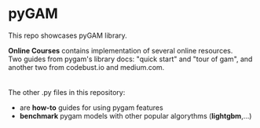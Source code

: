 # pyGAM

This repo showcases pyGAM library.

**Online Courses** contains implementation of several online resources.  
Two guides from pygam's library docs: "quick start" and "tour of gam", and another two from codebust.io and medium.com.
\
\
\
The other .py files in this repository: 
* are **how-to** guides for using pygam features
* **benchmark** pygam models with other popular algorythms (**lightgbm**,...)
